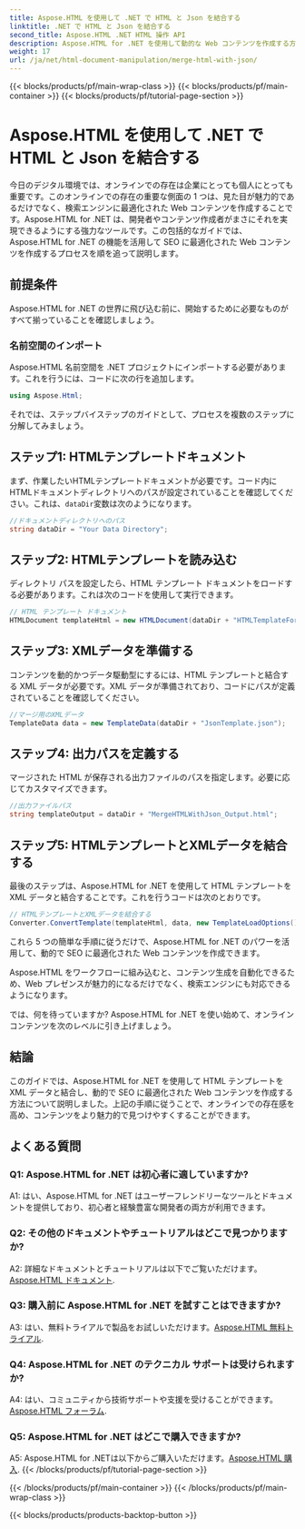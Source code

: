 ```yaml
---
title: Aspose.HTML を使用して .NET で HTML と Json を結合する
linktitle: .NET で HTML と Json を結合する
second_title: Aspose.HTML .NET HTML 操作 API
description: Aspose.HTML for .NET を使用して動的な Web コンテンツを作成する方法を学びます。オンラインでの存在感を高め、視聴者を引き付けます。
weight: 17
url: /ja/net/html-document-manipulation/merge-html-with-json/
---
```


{{< blocks/products/pf/main-wrap-class >}}
{{< blocks/products/pf/main-container >}}
{{< blocks/products/pf/tutorial-page-section >}}

# Aspose.HTML を使用して .NET で HTML と Json を結合する


今日のデジタル環境では、オンラインでの存在は企業にとっても個人にとっても重要です。このオンラインでの存在の重要な側面の 1 つは、見た目が魅力的であるだけでなく、検索エンジンに最適化された Web コンテンツを作成することです。Aspose.HTML for .NET は、開発者やコンテンツ作成者がまさにそれを実現できるようにする強力なツールです。この包括的なガイドでは、Aspose.HTML for .NET の機能を活用して SEO に最適化された Web コンテンツを作成するプロセスを順を追って説明します。 

## 前提条件

Aspose.HTML for .NET の世界に飛び込む前に、開始するために必要なものがすべて揃っていることを確認しましょう。

### 名前空間のインポート

Aspose.HTML 名前空間を .NET プロジェクトにインポートする必要があります。これを行うには、コードに次の行を追加します。

```csharp
using Aspose.Html;
```

それでは、ステップバイステップのガイドとして、プロセスを複数のステップに分解してみましょう。

## ステップ1: HTMLテンプレートドキュメント

まず、作業したいHTMLテンプレートドキュメントが必要です。コード内にHTMLドキュメントディレクトリへのパスが設定されていることを確認してください。これは、`dataDir`変数は次のようになります。

```csharp
//ドキュメントディレクトリへのパス
string dataDir = "Your Data Directory";
```

## ステップ2: HTMLテンプレートを読み込む

ディレクトリ パスを設定したら、HTML テンプレート ドキュメントをロードする必要があります。これは次のコードを使用して実行できます。

```csharp
// HTML テンプレート ドキュメント
HTMLDocument templateHtml = new HTMLDocument(dataDir + "HTMLTemplateForJson.html");
```

## ステップ3: XMLデータを準備する

コンテンツを動的かつデータ駆動型にするには、HTML テンプレートと結合する XML データが必要です。XML データが準備されており、コードにパスが定義されていることを確認してください。

```csharp
//マージ用のXMLデータ
TemplateData data = new TemplateData(dataDir + "JsonTemplate.json");
```

## ステップ4: 出力パスを定義する

マージされた HTML が保存される出力ファイルのパスを指定します。必要に応じてカスタマイズできます。

```csharp
//出力ファイルパス
string templateOutput = dataDir + "MergeHTMLWithJson_Output.html";
```

## ステップ5: HTMLテンプレートとXMLデータを結合する

最後のステップは、Aspose.HTML for .NET を使用して HTML テンプレートを XML データと結合することです。これを行うコードは次のとおりです。

```csharp
// HTMLテンプレートとXMLデータを結合する
Converter.ConvertTemplate(templateHtml, data, new TemplateLoadOptions(), templateOutput);
```

これら 5 つの簡単な手順に従うだけで、Aspose.HTML for .NET のパワーを活用して、動的で SEO に最適化された Web コンテンツを作成できます。 

Aspose.HTML をワークフローに組み込むと、コンテンツ生成を自動化できるため、Web プレゼンスが魅力的になるだけでなく、検索エンジンにも対応できるようになります。 

では、何を待っていますか? Aspose.HTML for .NET を使い始めて、オンライン コンテンツを次のレベルに引き上げましょう。

## 結論

このガイドでは、Aspose.HTML for .NET を使用して HTML テンプレートを XML データと結合し、動的で SEO に最適化された Web コンテンツを作成する方法について説明しました。上記の手順に従うことで、オンラインでの存在感を高め、コンテンツをより魅力的で見つけやすくすることができます。

## よくある質問

### Q1: Aspose.HTML for .NET は初心者に適していますか?

A1: はい、Aspose.HTML for .NET はユーザーフレンドリーなツールとドキュメントを提供しており、初心者と経験豊富な開発者の両方が利用できます。

### Q2: その他のドキュメントやチュートリアルはどこで見つかりますか?

 A2: 詳細なドキュメントとチュートリアルは以下でご覧いただけます。[Aspose.HTML ドキュメント](https://reference.aspose.com/html/net/).

### Q3: 購入前に Aspose.HTML for .NET を試すことはできますか?

 A3: はい、無料トライアルで製品をお試しいただけます。[Aspose.HTML 無料トライアル](https://releases.aspose.com/).

### Q4: Aspose.HTML for .NET のテクニカル サポートは受けられますか?

 A4: はい、コミュニティから技術サポートや支援を受けることができます。[Aspose.HTML フォーラム](https://forum.aspose.com/).

### Q5: Aspose.HTML for .NET はどこで購入できますか?

 A5: Aspose.HTML for .NETは以下からご購入いただけます。[Aspose.HTML 購入](https://purchase.aspose.com/buy).
{{< /blocks/products/pf/tutorial-page-section >}}

{{< /blocks/products/pf/main-container >}}
{{< /blocks/products/pf/main-wrap-class >}}

{{< blocks/products/products-backtop-button >}}
